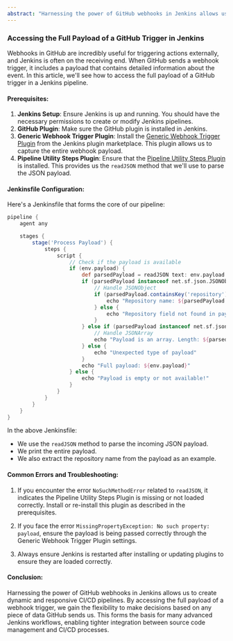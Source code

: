 ```yaml
---
abstract: "Harnessing the power of GitHub webhooks in Jenkins allows us to create dynamic and responsive CI/CD pipelines. By accessing the full payload of a webhook trigger, we gain the flexibility to make decisions based on any piece of data GitHub sends us. This forms the basis for many advanced Jenkins workflows, enabling tighter integration between source code management and CI/CD processes."
---
```


### Accessing the Full Payload of a GitHub Trigger in Jenkins

Webhooks in GitHub are incredibly useful for triggering actions externally, and Jenkins is often on the receiving end. When GitHub sends a webhook trigger, it includes a payload that contains detailed information about the event. In this article, we'll see how to access the full payload of a GitHub trigger in a Jenkins pipeline.

#### Prerequisites:

1. **Jenkins Setup**: Ensure Jenkins is up and running. You should have the necessary permissions to create or modify Jenkins pipelines.
2. **GitHub Plugin**: Make sure the GitHub plugin is installed in Jenkins.
3. **Generic Webhook Trigger Plugin**: Install the [Generic Webhook Trigger Plugin](https://plugins.jenkins.io/generic-webhook-trigger/) from the Jenkins plugin marketplace. This plugin allows us to capture the entire webhook payload.
4. **Pipeline Utility Steps Plugin**: Ensure that the [Pipeline Utility Steps Plugin](https://plugins.jenkins.io/pipeline-utility-steps/) is installed. This provides us the `readJSON` method that we'll use to parse the JSON payload.

#### Jenkinsfile Configuration:

Here's a Jenkinsfile that forms the core of our pipeline:

```groovy
pipeline {
    agent any

    stages {
        stage('Process Payload') {
            steps {
                script {
                    // Check if the payload is available
                    if (env.payload) {
                        def parsedPayload = readJSON text: env.payload
                        if (parsedPayload instanceof net.sf.json.JSONObject) {
                            // Handle JSONObject
                            if (parsedPayload.containsKey('repository')) {
                                echo "Repository name: ${parsedPayload.repository.name}"
                            } else {
                                echo "Repository field not found in payload"
                            }
                        } else if (parsedPayload instanceof net.sf.json.JSONArray) {
                            // Handle JSONArray
                            echo "Payload is an array. Length: ${parsedPayload.size()}"
                        } else {
                            echo "Unexpected type of payload"
                        }
                        echo "Full payload: ${env.payload}"
                    } else {
                        echo "Payload is empty or not available!"
                    }
                }
            }
        }
    }
}
```

In the above Jenkinsfile:

- We use the `readJSON` method to parse the incoming JSON payload.
- We print the entire payload.
- We also extract the repository name from the payload as an example.

#### Common Errors and Troubleshooting:

1. If you encounter the error `NoSuchMethodError` related to `readJSON`, it indicates the Pipeline Utility Steps Plugin is missing or not loaded correctly. Install or re-install this plugin as described in the prerequisites.

2. If you face the error `MissingPropertyException: No such property: payload`, ensure the payload is being passed correctly through the Generic Webhook Trigger Plugin settings.

3. Always ensure Jenkins is restarted after installing or updating plugins to ensure they are loaded correctly.

#### Conclusion:

Harnessing the power of GitHub webhooks in Jenkins allows us to create dynamic and responsive CI/CD pipelines. By accessing the full payload of a webhook trigger, we gain the flexibility to make decisions based on any piece of data GitHub sends us. This forms the basis for many advanced Jenkins workflows, enabling tighter integration between source code management and CI/CD processes.
